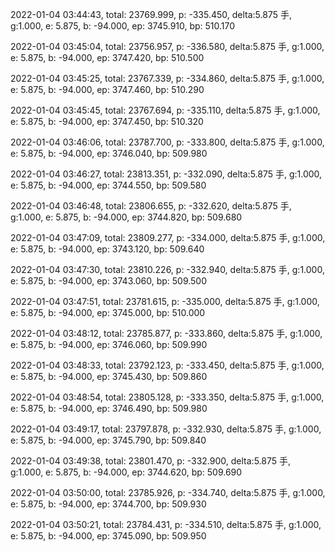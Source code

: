 2022-01-04 03:44:43, total: 23769.999, p: -335.450, delta:5.875 手, g:1.000, e: 5.875, b: -94.000, ep: 3745.910, bp: 510.170

2022-01-04 03:45:04, total: 23756.957, p: -336.580, delta:5.875 手, g:1.000, e: 5.875, b: -94.000, ep: 3747.420, bp: 510.500

2022-01-04 03:45:25, total: 23767.339, p: -334.860, delta:5.875 手, g:1.000, e: 5.875, b: -94.000, ep: 3747.460, bp: 510.290

2022-01-04 03:45:45, total: 23767.694, p: -335.110, delta:5.875 手, g:1.000, e: 5.875, b: -94.000, ep: 3747.450, bp: 510.320

2022-01-04 03:46:06, total: 23787.700, p: -333.800, delta:5.875 手, g:1.000, e: 5.875, b: -94.000, ep: 3746.040, bp: 509.980

2022-01-04 03:46:27, total: 23813.351, p: -332.090, delta:5.875 手, g:1.000, e: 5.875, b: -94.000, ep: 3744.550, bp: 509.580

2022-01-04 03:46:48, total: 23806.655, p: -332.620, delta:5.875 手, g:1.000, e: 5.875, b: -94.000, ep: 3744.820, bp: 509.680

2022-01-04 03:47:09, total: 23809.277, p: -334.000, delta:5.875 手, g:1.000, e: 5.875, b: -94.000, ep: 3743.120, bp: 509.640

2022-01-04 03:47:30, total: 23810.226, p: -332.940, delta:5.875 手, g:1.000, e: 5.875, b: -94.000, ep: 3743.060, bp: 509.500

2022-01-04 03:47:51, total: 23781.615, p: -335.000, delta:5.875 手, g:1.000, e: 5.875, b: -94.000, ep: 3745.000, bp: 510.000

2022-01-04 03:48:12, total: 23785.877, p: -333.860, delta:5.875 手, g:1.000, e: 5.875, b: -94.000, ep: 3746.060, bp: 509.990

2022-01-04 03:48:33, total: 23792.123, p: -333.450, delta:5.875 手, g:1.000, e: 5.875, b: -94.000, ep: 3745.430, bp: 509.860

2022-01-04 03:48:54, total: 23805.128, p: -333.350, delta:5.875 手, g:1.000, e: 5.875, b: -94.000, ep: 3746.490, bp: 509.980

2022-01-04 03:49:17, total: 23797.878, p: -332.930, delta:5.875 手, g:1.000, e: 5.875, b: -94.000, ep: 3745.790, bp: 509.840

2022-01-04 03:49:38, total: 23801.470, p: -332.900, delta:5.875 手, g:1.000, e: 5.875, b: -94.000, ep: 3744.620, bp: 509.690

2022-01-04 03:50:00, total: 23785.926, p: -334.740, delta:5.875 手, g:1.000, e: 5.875, b: -94.000, ep: 3744.700, bp: 509.930

2022-01-04 03:50:21, total: 23784.431, p: -334.510, delta:5.875 手, g:1.000, e: 5.875, b: -94.000, ep: 3745.090, bp: 509.950